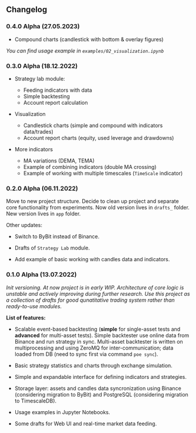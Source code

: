 ## Changelog

### 0.4.0 Alpha (27.05.2023)

* Compound charts (candlestick with bottom & overlay figures)

_You can find usage example in `examples/02_visualization.ipynb`_

### 0.3.0 Alpha (18.12.2022)

* Strategy lab module:
    * Feeding indicators with data
    * Simple backtesting
    * Account report calculation

* Visualization
    * Candlestick charts (simple and compound with indicators data/trades)
    * Account report charts (equity, used leverage and drawdowns)

* More indicators
    * MA variations (DEMA, TEMA)
    * Example of combining indicators (double MA crossing)
    * Example of working with multiple timescales (`TimeScale` indicator)

### 0.2.0 Alpha (06.11.2022)

Move to new project structure. Decide to clean up project and separate core functionality from experiments. Now old version lives in `drafts_` folder. New version lives in `app` folder.

Other updates:

* Switch to ByBit instead of Binance.

* Drafts of `Strategy Lab` module.

* Add example of basic working with candles data and indicators.


### 0.1.0 Alpha (13.07.2022)

_Init versioning. At now project is in early WIP. Architecture of core logic is unstable and actively improving during further research. Use this project as a collection of drafts for good qunatitative trading system rather than ready-to-use modules._

__List of features:__

* Scalable event-based backtesting (__simple__ for single-asset tests and __advanced__ for multi-asset tests). Simple backtester use online data from Binance and run strategy in sync. Multi-asset backtester is written on multiprocessing and using ZeroMQ for inter-communication; data loaded from DB (need to sync first via command `poe sync`). 

* Basic strategy statistics and charts through exchange simulation.

* Simple and expandable interface for defining indicators and strategies.

* Storage layer: assets and candles data syncronization using Binance (considering migration to ByBit) and PostgreSQL (considering migration to TimescaleDB).

* Usage examples in Jupyter Notebooks.

* Some drafts for Web UI and real-time market data feeding.
